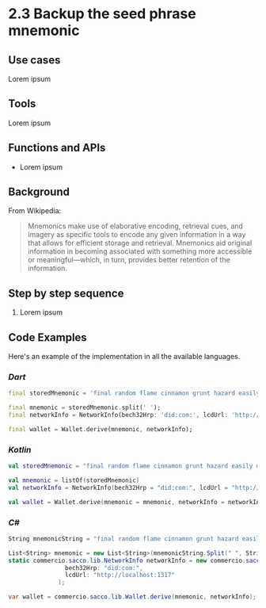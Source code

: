 # 2.3 Backup the seed phrase mnemonic

## Use cases

Lorem ipsum

## Tools

Lorem ipsum

## Functions and APIs

- Lorem ipsum

## Background

From Wikipedia:
> Mnemonics make use of elaborative encoding, retrieval cues, and imagery as specific tools to encode any given information in a way that allows for efficient storage and retrieval. Mnemonics aid original information in becoming associated with something more accessible or meaningful—which, in turn, provides better retention of the information.

## Step by step sequence

1. Lorem ipsum

## Code Examples

Here's an example of the implementation in all the available languages.

### _Dart_

```dart
final storedMnemonic = 'final random flame cinnamon grunt hazard easily mutual resist pond solution define knife female tongue crime atom jaguar alert library best forum lesson rigid';

final mnemonic = storedMnemonic.split(' ');
final networkInfo = NetworkInfo(bech32Hrp: 'did:com:', lcdUrl: 'http://localhost:1317');

final wallet = Wallet.derive(mnemonic, networkInfo);
```

### _Kotlin_

```kotlin
val storedMnemonic = "final random flame cinnamon grunt hazard easily mutual resist pond solution define knife female tongue crime atom jaguar alert library best forum lesson rigid"

val mnemonic = listOf(storedMnemonic)
val networkInfo = NetworkInfo(bech32Hrp = "did:com:", lcdUrl = "http://localhost:1317")

val wallet = Wallet.derive(mnemonic = mnemonic, networkInfo = networkInfo)
```

### _C#_

```csharp
String mnemonicString = "final random flame cinnamon grunt hazard easily mutual resist pond solution define knife female tongue crime atom jaguar alert library best forum lesson rigid";

List<String> mnemonic = new List<String>(mnemonicString.Split(" ", StringSplitOptions.RemoveEmptyEntries));
static commercio.sacco.lib.NetworkInfo networkInfo = new commercio.sacco.lib.NetworkInfo(
                bech32Hrp: "did:com:",
                lcdUrl: "http://localhost:1317"
              );

var wallet = commercio.sacco.lib.Wallet.derive(mnemonic, networkInfo);
```

